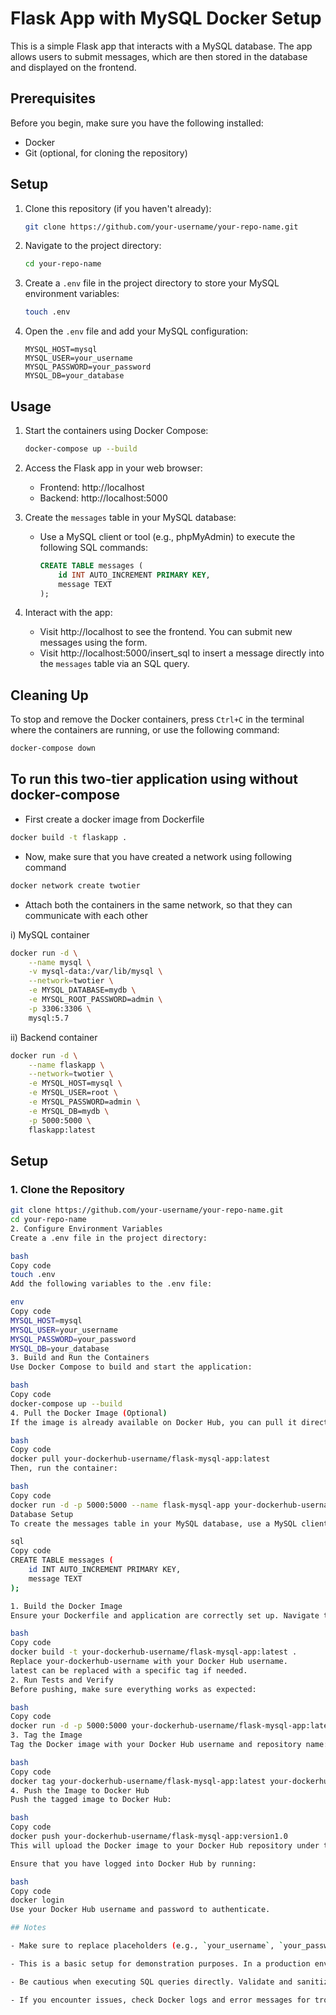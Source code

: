  
# Flask App with MySQL Docker Setup

This is a simple Flask app that interacts with a MySQL database. The app allows users to submit messages, which are then stored in the database and displayed on the frontend.

## Prerequisites

Before you begin, make sure you have the following installed:

- Docker
- Git (optional, for cloning the repository)

## Setup

1. Clone this repository (if you haven't already):

   ```bash
   git clone https://github.com/your-username/your-repo-name.git
   ```

2. Navigate to the project directory:

   ```bash
   cd your-repo-name
   ```

3. Create a `.env` file in the project directory to store your MySQL environment variables:

   ```bash
   touch .env
   ```

4. Open the `.env` file and add your MySQL configuration:

   ```
   MYSQL_HOST=mysql
   MYSQL_USER=your_username
   MYSQL_PASSWORD=your_password
   MYSQL_DB=your_database
   ```

## Usage

1. Start the containers using Docker Compose:

   ```bash
   docker-compose up --build
   ```

2. Access the Flask app in your web browser:

   - Frontend: http://localhost
   - Backend: http://localhost:5000

3. Create the `messages` table in your MySQL database:

   - Use a MySQL client or tool (e.g., phpMyAdmin) to execute the following SQL commands:
   
     ```sql
     CREATE TABLE messages (
         id INT AUTO_INCREMENT PRIMARY KEY,
         message TEXT
     );
     ```

4. Interact with the app:

   - Visit http://localhost to see the frontend. You can submit new messages using the form.
   - Visit http://localhost:5000/insert_sql to insert a message directly into the `messages` table via an SQL query.

## Cleaning Up

To stop and remove the Docker containers, press `Ctrl+C` in the terminal where the containers are running, or use the following command:

```bash
docker-compose down
```

## To run this two-tier application using  without docker-compose

- First create a docker image from Dockerfile
```bash
docker build -t flaskapp .
```

- Now, make sure that you have created a network using following command
```bash
docker network create twotier
```

- Attach both the containers in the same network, so that they can communicate with each other

i) MySQL container 
```bash
docker run -d \
    --name mysql \
    -v mysql-data:/var/lib/mysql \
    --network=twotier \
    -e MYSQL_DATABASE=mydb \
    -e MYSQL_ROOT_PASSWORD=admin \
    -p 3306:3306 \
    mysql:5.7

```
ii) Backend container
```bash
docker run -d \
    --name flaskapp \
    --network=twotier \
    -e MYSQL_HOST=mysql \
    -e MYSQL_USER=root \
    -e MYSQL_PASSWORD=admin \
    -e MYSQL_DB=mydb \
    -p 5000:5000 \
    flaskapp:latest

```
## Setup  

### 1. Clone the Repository  
```bash  
git clone https://github.com/your-username/your-repo-name.git  
cd your-repo-name  
2. Configure Environment Variables
Create a .env file in the project directory:

bash
Copy code
touch .env  
Add the following variables to the .env file:

env
Copy code
MYSQL_HOST=mysql  
MYSQL_USER=your_username  
MYSQL_PASSWORD=your_password  
MYSQL_DB=your_database  
3. Build and Run the Containers
Use Docker Compose to build and start the application:

bash
Copy code
docker-compose up --build  
4. Pull the Docker Image (Optional)
If the image is already available on Docker Hub, you can pull it directly instead of building it:

bash
Copy code
docker pull your-dockerhub-username/flask-mysql-app:latest  
Then, run the container:

bash
Copy code
docker run -d -p 5000:5000 --name flask-mysql-app your-dockerhub-username/flask-mysql-app:latest  
Database Setup
To create the messages table in your MySQL database, use a MySQL client or tool and execute the following SQL commands:

sql
Copy code
CREATE TABLE messages (  
    id INT AUTO_INCREMENT PRIMARY KEY,  
    message TEXT  
);

1. Build the Docker Image
Ensure your Dockerfile and application are correctly set up. Navigate to your project directory containing the Dockerfile. Then build the Docker image:

bash
Copy code
docker build -t your-dockerhub-username/flask-mysql-app:latest .  
Replace your-dockerhub-username with your Docker Hub username.
latest can be replaced with a specific tag if needed.
2. Run Tests and Verify
Before pushing, make sure everything works as expected:

bash
Copy code
docker run -d -p 5000:5000 your-dockerhub-username/flask-mysql-app:latest  
3. Tag the Image
Tag the Docker image with your Docker Hub username and repository name:

bash
Copy code
docker tag your-dockerhub-username/flask-mysql-app:latest your-dockerhub-username/flask-mysql-app:version1.0  
4. Push the Image to Docker Hub
Push the tagged image to Docker Hub:

bash
Copy code
docker push your-dockerhub-username/flask-mysql-app:version1.0  
This will upload the Docker image to your Docker Hub repository under the specified tag (version1.0).

Ensure that you have logged into Docker Hub by running:

bash
Copy code
docker login  
Use your Docker Hub username and password to authenticate.

## Notes

- Make sure to replace placeholders (e.g., `your_username`, `your_password`, `your_database`) with your actual MySQL configuration.

- This is a basic setup for demonstration purposes. In a production environment, you should follow best practices for security and performance.

- Be cautious when executing SQL queries directly. Validate and sanitize user inputs to prevent vulnerabilities like SQL injection.

- If you encounter issues, check Docker logs and error messages for troubleshooting.

```

